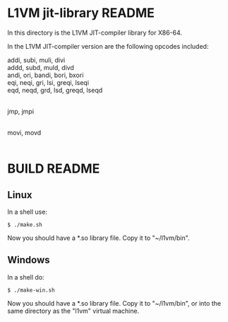 L1VM jit-library README
=======================
In this directory is the L1VM JIT-compiler library for X86-64.

In the L1VM JIT-compiler version are the following opcodes included:

addi, subi, muli, divi <br>
addd, subd, muld, divd <br>
andi, ori, bandi, bori, bxori <br>
eqi, neqi, gri, lsi, greqi, lseqi <br>
eqd, neqd, grd, lsd, greqd, lseqd <br><br>

jmp, jmpi <br><br>

movi, movd <br><br>


BUILD README
============
Linux
-----
In a shell use:

```
$ ./make.sh
```

Now you should have a *.so library file. Copy it to "~/l1vm/bin".

Windows
-------
In a shell do:

```
$ ./make-win.sh
```

Now you should have a *.so library file. Copy it to "~/l1vm/bin", or into the same directory
as the "l1vm" virtual machine.
